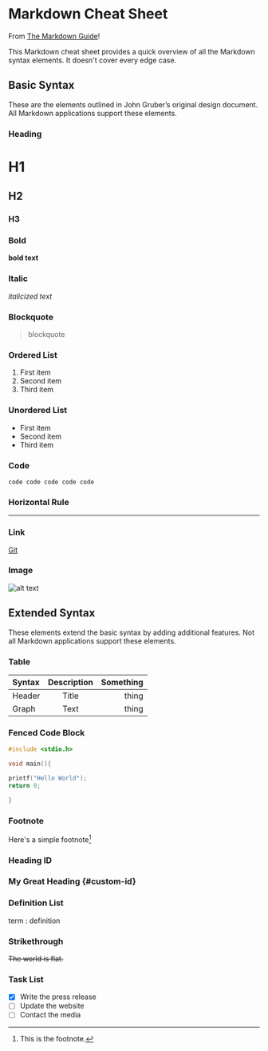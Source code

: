 # Markdown Cheat Sheet

From [The Markdown Guide](https://www.markdownguide.org)!

This Markdown cheat sheet provides a quick overview of all the Markdown syntax elements. 
It doesn't cover every edge case.

## Basic Syntax

These are the elements outlined in John Gruber’s original design document.
All Markdown applications support these elements.

### Heading

# H1
## H2
### H3

### Bold

**bold text**

### Italic

*italicized text*

### Blockquote

> blockquote

### Ordered List

1. First item
2. Second item
3. Third item

### Unordered List

- First item
- Second item
- Third item

### Code

`code code code code code `

### Horizontal Rule

---

### Link

[Git](https://github.com/Gustominox)

### Image

![alt text](https://avatars.githubusercontent.com/u/59740441?s=60&v=4)

## Extended Syntax

These elements extend the basic syntax by adding additional features. 
Not all Markdown applications support these elements.

### Table

| Syntax    | Description | Something |
| :---      |    :----:   |      ---: |
| Header    | Title       | thing |
| Graph     | Text 	  | thing |

### Fenced Code Block

```c
#include <stdio.h>

void main(){

printf("Hello World");
return 0;

}
```

### Footnote

Here's a simple footnote[^1]

[^1]: This is the footnote.

### Heading ID

### My Great Heading {#custom-id}

### Definition List

term
: definition

### Strikethrough

~~The world is flat.~~

### Task List

- [x] Write the press release
- [ ] Update the website
- [ ] Contact the media

